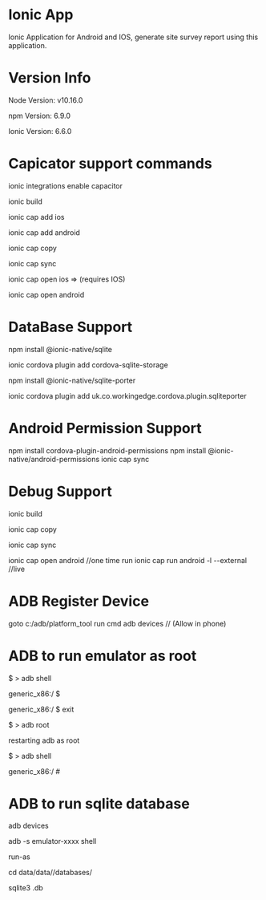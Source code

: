 # Ionic App 

Ionic Application for Android and IOS, generate site survey report using this application.

# Version Info
Node Version: v10.16.0

npm Version: 6.9.0

Ionic Version: 6.6.0

# Capicator support commands
ionic integrations enable capacitor

ionic build

ionic cap add ios

ionic cap add android

ionic cap copy

ionic cap sync

ionic cap open ios => (requires IOS)

ionic cap open android

# DataBase Support
npm install @ionic-native/sqlite

ionic cordova plugin add cordova-sqlite-storage

npm install @ionic-native/sqlite-porter

ionic cordova plugin add uk.co.workingedge.cordova.plugin.sqliteporter

# Android Permission Support
npm install cordova-plugin-android-permissions
npm install @ionic-native/android-permissions
ionic cap sync

# Debug Support
ionic build

ionic cap copy

ionic cap sync

ionic cap open android //one time run
ionic cap run android -l --external //live

# ADB Register Device
goto c:/adb/platform_tool
run cmd
    adb devices // (Allow in phone)

# ADB to run emulator as root
$ > adb shell

generic_x86:/ $

generic_x86:/ $ exit

$ > adb root

restarting adb as root

$ > adb shell

generic_x86:/ #

# ADB to run sqlite database
adb devices

adb -s emulator-xxxx shell

run-as <your-package-name> 
    
cd data/data/<your-package-name>/databases/
    
sqlite3 <your-db-name>.db
